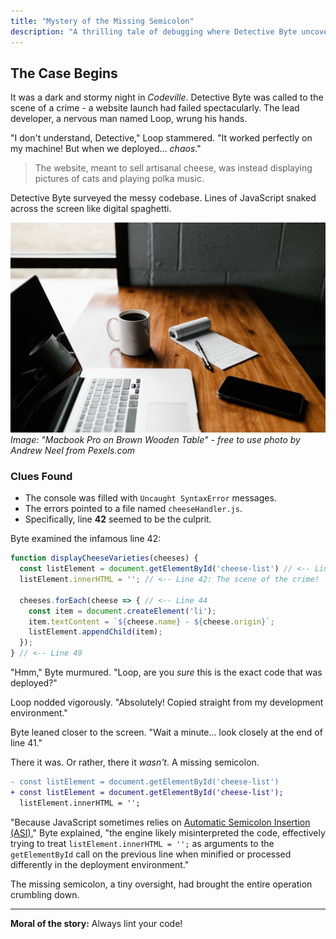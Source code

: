 ```yaml
---
title: "Mystery of the Missing Semicolon"
description: "A thrilling tale of debugging where Detective Byte uncovers the mystery behind a failed website launch caused by a missing semicolon."
---
```


## The Case Begins

It was a dark and stormy night in *Codeville*. Detective Byte was called to the scene of a crime - a website launch had failed spectacularly. The lead developer, a nervous man named Loop, wrung his hands.

"I don't understand, Detective," Loop stammered. "It worked perfectly on my machine! But when we deployed... *chaos*."

> The website, meant to sell artisanal cheese, was instead displaying pictures of cats and playing polka music.

Detective Byte surveyed the messy codebase. Lines of JavaScript snaked across the screen like digital spaghetti.

!["Macbook Pro on Brown Wooden Table"](/images/pexels-andrew-2312369.jpg)
_Image: "Macbook Pro on Brown Wooden Table" - free to use photo by Andrew Neel from Pexels.com_


### Clues Found

*   The console was filled with `Uncaught SyntaxError` messages.
*   The errors pointed to a file named `cheeseHandler.js`.
*   Specifically, line **42** seemed to be the culprit.

Byte examined the infamous line 42:

```javascript
function displayCheeseVarieties(cheeses) {
  const listElement = document.getElementById('cheese-list') // <-- Line 41
  listElement.innerHTML = ''; // <-- Line 42: The scene of the crime!

  cheeses.forEach(cheese => { // <-- Line 44
    const item = document.createElement('li');
    item.textContent = `${cheese.name} - ${cheese.origin}`;
    listElement.appendChild(item);
  });
} // <-- Line 49
```

"Hmm," Byte murmured. "Loop, are you *sure* this is the exact code that was deployed?"

Loop nodded vigorously. "Absolutely! Copied straight from my development environment."

Byte leaned closer to the screen. "Wait a minute... look closely at the end of line 41."

There it was. Or rather, there it *wasn't*. A missing semicolon.

```diff
- const listElement = document.getElementById('cheese-list')
+ const listElement = document.getElementById('cheese-list');
  listElement.innerHTML = '';
```

"Because JavaScript sometimes relies on [Automatic Semicolon Insertion (ASI)](https://developer.mozilla.org/en-US/docs/Web/JavaScript/Reference/Lexical_grammar#automatic_semicolon_insertion)," Byte explained, "the engine likely misinterpreted the code, effectively trying to treat `listElement.innerHTML = '';` as arguments to the `getElementById` call on the previous line when minified or processed differently in the deployment environment."

The missing semicolon, a tiny oversight, had brought the entire operation crumbling down.

---

**Moral of the story:** Always lint your code!
